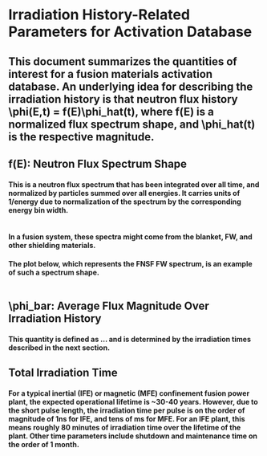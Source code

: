 # Irradiation History-Related Parameters for Activation Database

## This document summarizes the quantities of interest for a fusion materials activation database. An underlying idea for describing the irradiation history is that neutron flux history \phi\(E,t) = f(E)\phi_hat\(t), where f(E) is a normalized flux spectrum shape, and \phi_hat\(t) is the respective magnitude.

## f(E): Neutron Flux Spectrum Shape

#### This is a neutron flux spectrum that has been integrated over all time, and normalized by particles summed over all energies. It carries units of 1/energy due to normalization of the spectrum by the corresponding energy bin width.<br><br>

#### In a fusion system, these spectra might come from the blanket, FW, and other shielding materials.

#### The plot below, which represents the FNSF FW spectrum, is an example of such a spectrum shape.<br><br>



## \phi_bar\: Average Flux Magnitude Over Irradiation History

#### This quantity is defined as ... and is determined by the irradiation times described in the next section.

## Total Irradiation Time

#### For a typical inertial (IFE) or magnetic (MFE) confinement fusion power plant, the expected operational lifetime is ~30-40 years. However, due to the short pulse length, the irradiation time per pulse is on the order of magnitude of 1ns for IFE, and tens of ms for MFE. For an IFE plant, this means roughly 80 minutes of irradiation time over the lifetime of the plant. Other time parameters include shutdown and maintenance time on the order of 1 month.



